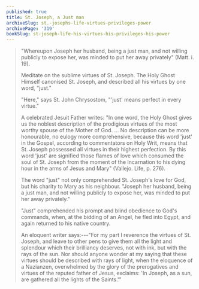 ```yaml
---
published: true
title: St. Joseph, a Just man
archiveSlug: st.-josephs-life-virtues-privileges-power
archivePage: '319'
bookSlug: st-joseph-life-his-virtues-his-privileges-his-power
---
```


> "Whereupon Joseph her husband, being a just man, and not willing publicly to expose her, was minded to put her away privately" (Matt. i. 19).
>
> Meditate on the sublime virtues of St. Joseph. The Holy Ghost Himself canonised St. Joseph, and described all his virtues by one word, "just."
>
> "Here," says St. John Chrysostom, "'just' means perfect in every virtue."
>
> A celebrated Jesuit Father writes: "In one word, the Holy Ghost gives us the noblest description of the prodigious virtues of the most worthy spouse of the Mother of God. ... No description can be more honourable, no eulogy more comprehensive, because this word 'just' in the Gospel, according to commentators on Holy Writ, means that St. Joseph possessed all virtues in their highest perfection. By this word 'just' are signified those flames of love which consumed the soul of St. Joseph from the moment of the Incarnation to his dying hour in the arms of Jesus and Mary" (Vallejo. Life, p. 276).
>
> The word "just" not only comprehended St. Joseph's love for God, but his charity to Mary as his neighbour. "Joseph her husband, being a just man, and not willing publicly to expose her, was minded to put her away privately."
>
> "Just" comprehended his prompt and blind obedience to God's commands, when, at the bidding of an Angel, he fled into Egypt, and again returned to his native country.
>
> An eloquent writer says:---"For my part I reverence the virtues of St. Joseph, and leave to other pens to give them all the light and splendour which their brilliancy deserves, not with ink, but with the rays of the sun. Nor should anyone wonder at my saying that these virtues should be described with rays of light, when the eloquence of a Nazianzen, overwhelmed by the glory of the prerogatives and virtues of the reputed father of Jesus, exclaims: 'In Joseph, as a sun, are gathered all the lights of the Saints.'"
